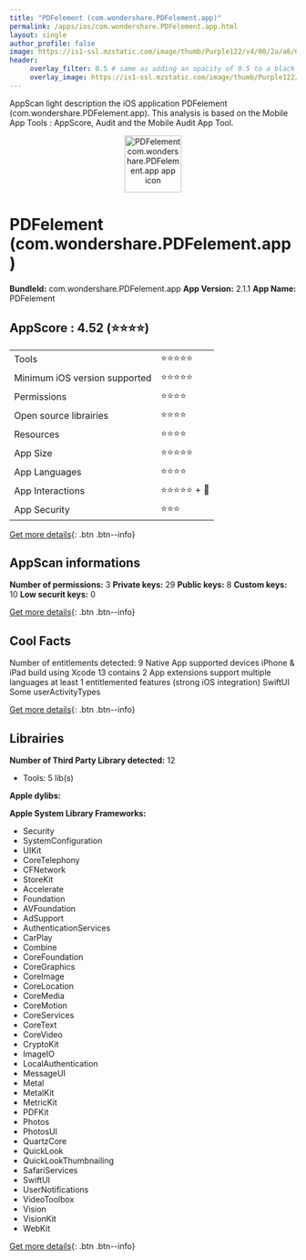 ```yaml
---
title: "PDFelement (com.wondershare.PDFelement.app)"
permalink: /apps/ios/com.wondershare.PDFelement.app.html
layout: single
author_profile: false
image: https://is1-ssl.mzstatic.com/image/thumb/Purple122/v4/00/2a/a6/002aa6de-ed89-a3ed-8d88-d6ad5f5c528e/AppIcon-0-1x_U007emarketing-0-7-0-85-220.png/512x512bb.jpg
header: 
     overlay_filter: 0.5 # same as adding an opacity of 0.5 to a black background
     overlay_image: https://is1-ssl.mzstatic.com/image/thumb/Purple122/v4/00/2a/a6/002aa6de-ed89-a3ed-8d88-d6ad5f5c528e/AppIcon-0-1x_U007emarketing-0-7-0-85-220.png/512x512bb.jpg
---
```

AppScan light description the iOS application PDFelement (com.wondershare.PDFelement.app). This analysis is based on the Mobile App Tools : AppScore, Audit and the Mobile Audit App Tool.

  
  
<div style="text-align: center;"><img src="https://is1-ssl.mzstatic.com/image/thumb/Purple122/v4/00/2a/a6/002aa6de-ed89-a3ed-8d88-d6ad5f5c528e/AppIcon-0-1x_U007emarketing-0-7-0-85-220.png/512x512bb.jpg" width="100" height="100" alt="PDFelement com.wondershare.PDFelement.app app icon"></div>  
  
# PDFelement (com.wondershare.PDFelement.app)

**BundleId:** com.wondershare.PDFelement.app
**App Version:** 2.1.1
**App Name:** PDFelement


## AppScore : 4.52 (⭐️⭐️⭐️⭐️) 

<table>
<tr><td> Tools </td><td> ⭐️⭐️⭐️⭐️⭐️ </td></tr>
<tr><td> Minimum iOS version supported </td><td> ⭐️⭐️⭐️⭐️⭐️ </td></tr>
<tr><td> Permissions </td><td> ⭐️⭐️⭐️⭐️ </td></tr>
<tr><td> Open source librairies </td><td> ⭐️⭐️⭐️⭐️ </td></tr>
<tr><td> Resources </td><td> ⭐️⭐️⭐️⭐️ </td></tr>
<tr><td> App Size </td><td> ⭐️⭐️⭐️⭐️⭐️ </td></tr>
<tr><td> App Languages </td><td> ⭐️⭐️⭐️⭐️ </td></tr>
<tr><td> App Interactions </td><td> ⭐️⭐️⭐️⭐️⭐️ + 🌟 </td></tr>
<tr><td> App Security </td><td> ⭐️⭐️⭐️ </td></tr>
</table>

[Get more details](/pricing.html){: .btn .btn--info}  
  
## AppScan informations 

**Number of permissions:** 3
**Private keys:** 29
**Public keys:** 8
**Custom keys:** 10
**Low securit keys:** 0
  
[Get more details](/pricing.html){: .btn .btn--info}

## Cool Facts

Number of entitlements detected: 9
Native App
supported devices iPhone & iPad
build using Xcode 13
contains 2 App extensions
support multiple languages
at least 1 entitlemented features (strong iOS integration)
SwiftUI
Some userActivityTypes
  
[Get more details](/pricing.html){: .btn .btn--info}

## Librairies 
**Number of Third Party Library detected:** 12
- Tools: 5 lib(s)

**Apple dylibs:**


**Apple System Library Frameworks:**
- Security
- SystemConfiguration
- UIKit
- CoreTelephony
- CFNetwork
- StoreKit
- Accelerate
- Foundation
- AVFoundation
- AdSupport
- AuthenticationServices
- CarPlay
- Combine
- CoreFoundation
- CoreGraphics
- CoreImage
- CoreLocation
- CoreMedia
- CoreMotion
- CoreServices
- CoreText
- CoreVideo
- CryptoKit
- ImageIO
- LocalAuthentication
- MessageUI
- Metal
- MetalKit
- MetricKit
- PDFKit
- Photos
- PhotosUI
- QuartzCore
- QuickLook
- QuickLookThumbnailing
- SafariServices
- SwiftUI
- UserNotifications
- VideoToolbox
- Vision
- VisionKit
- WebKit


  
[Get more details](/pricing.html){: .btn .btn--info}

